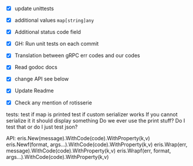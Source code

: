 - [x] update unittests 
- [x] additional values `map[string]any`
- [x] Additional status code field
- [x] GH: Run unit tests on each commit
- [x] Translation between gRPC err codes and our codes
- [x] Read godoc docs
- [x] change API see below 
- [x] Update Readme 
- [X] Check any mention of rotisserie


tests: 
test if map is printed 
test if custom serializer works 
If you cannot serialize it it should display something 
Do we ever use the print stuff? Do I test that or do I just test json?

API:
eris.New(message).WithCode(code).WithProperty(k,v)
eris.Newf(format, args...).WithCode(code).WithProperty(k,v)
eris.Wrap(err, message).WithCode(code).WithProperty(k,v)
eris.Wrapf(err, format, args...).WithCode(code).WithProperty(k,v)

